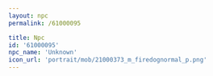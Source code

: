 ```yaml
---
layout: npc
permalink: /61000095

title: Npc
id: '61000095'
npc_name: 'Unknown'
icon_url: 'portrait/mob/21000373_m_firedognormal_p.png'
---
```

